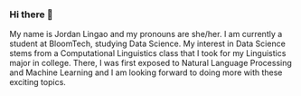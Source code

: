 ### Hi there 👋

My name is Jordan Lingao and my pronouns are she/her. I am currently a student at BloomTech, studying Data Science. My interest in Data Science stems from a Computational Linguistics class that I took for my Linguistics major in college. There, I was first exposed to Natural Language Processing and Machine Learning and I am looking forward to doing more with these exciting topics.

